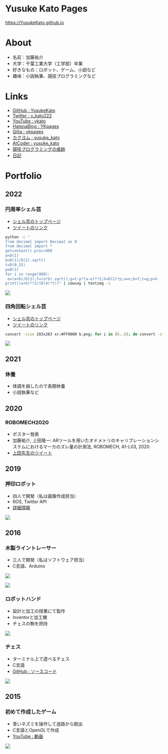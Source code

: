 ﻿# Yusuke Kato Pages

https://YusukeKato.github.io

# About

- 名前：加藤祐介
- 大学：千葉工業大学（工学部）卒業
- 好きなもの：ロボット、ゲーム、小説など
- 趣味：小説執筆、競技プログラミングなど

# Links

- [GitHub : YusukeKato](https://github.com/YusukeKato)
- [Twitter : y_kato222](https://twitter.com/y_kato222)
- [YouTube : ykato](https://www.youtube.com/channel/UC4TaLIvjTNPjPys2AZjP3Rw)
- [HatenaBlog : YKpages](https://kato-robotics.hatenablog.com/)
- [Qiita : ykpages](https://qiita.com/ykpages)
- [カクヨム : yusuke_kato](https://kakuyomu.jp/users/yusuke_kato)
- [AtCoder : yusuke_kato](https://atcoder.jp/users/yusuke_kato)
- [競技プログラミングの痕跡](https://github.com/YusukeKato/ProgrammingContest)
- [日記](https://yusukekato.github.io/Diary/)

# Portfolio

## 2022

### 円周率シェル芸

- [シェル芸のトップページ](https://b.ueda.tech/?page=01434)
- [ツイートのリンク](https://twitter.com/y_kato222/status/1598610852621750272)

```sh
python -c "
from decimal import Decimal as D
from decimal import *
getcontext().prec=999
a=D(1)
b=D(1)/D(2).sqrt()
t=D(0.25)
p=D(1)
for i in range(999):
 e=(a+b)/D(2);f=(a*b).sqrt();g=t-p*(a-e)**2;h=D(2)*p;a=e;b=f;t=g;p=h
print((a+b)**2/(D(4)*t))" | cowsay | textimg -s
```

![](./Images/2022_0001.png)

### 四角回転シェル芸

- [シェル芸のトップページ](https://b.ueda.tech/?page=01434)
- [ツイートのリンク](https://twitter.com/y_kato222/status/1598470274797948928)

```sh
convert -size 283x283 xc:#FF0000 b.png; for i in {0..8}; do convert -size 200x200 xc:#FF0000 -rotate -$((i*10)) i$i.png; convert b.png i$i.png -gravity northeast -composite o$i.png; done; convert -layers optimize -loop 0 -delay 10 /o*.png /images/a.gif
```

![](./Images/2022_0001.gif)

## 2021

### 休養

- 体調を崩したので長期休養
- 小説執筆など

## 2020

### ROBOMECH2020

- ポスター発表
- 加藤祐介, 上田隆一: ARツールを用いたオドメトリのキャリブレーションシステムにおけるマーカのズレ量の計測法, ROBOMECH, A1-L03, 2020.
- [上田先生のツイート](https://twitter.com/ryuichiueda/status/1265821330210844672?s=20&t=R7OWe-eFsEOo5R7ZXSyC4A)

## 2019

### 押印ロボット

- 四人で開発（私は画像作成担当）
- ROS, Twitter API
- [詳細情報](https://kuwamai.github.io/2019/12/15/hanko_robot.html)

![](./Images/2019_0001.jpg)

## 2016

### 木製ライントレーサー

- 三人で開発（私はソフトウェア担当）
- C言語、Arduino

![](./Images/2016_0003.jpg)

![](./Images/2016_0004.jpg)

### ロボットハンド

- 設計と加工の授業にて製作
- Inventorと加工機
- チェスの駒を把持

![](./Images/2016_0002.jpg)

### チェス

- ターミナル上で遊べるチェス
- C言語
- [GitHub : ソースコード](https://github.com/YusukeKato/chess_robot)

![](./Images/2016_0001.png)

## 2015

### 初めて作成したゲーム

- 青いネズミを操作して迷路から脱出
- C言語とOpenGLで作成
- [YouTube : 動画](https://youtu.be/X-wTG_04Z1w)

![](./Images/2015_0001.png)
